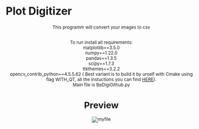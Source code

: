 <h1>Plot Digitizer</h1>

<center><small>
This programm will convert your images to csv

<br>To run install all requirements:
<br>matplotlib==3.5.0
<br>numpy==1.22.0
<br>pandas==1.3.5
<br>scipy==1.7.3
<br>ttkthemes==3.2.2
<br>opencv_contrib_python==4.5.5.62 ( Best variant is to build it by urself with Cmake using flag WITH_QT, all the instuctions you can find <a href = https://wiki.qt.io/How_to_setup_Qt_and_openCV_on_Windows>HERE</a>).
<br>Main file is BeDigiGithub.py

<h1>Preview</h1>

![myfile](https://media.giphy.com/media/jKlC3EelmEMBOgicRG/giphy.gif)

</center></small>
